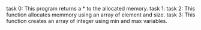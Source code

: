 task 0: This program returns a * to the allocated memory.
task 1:
task 2: This function allocates memmory using an array of element and size.
task 3: This function creates an array of integer using min and max variables. 
